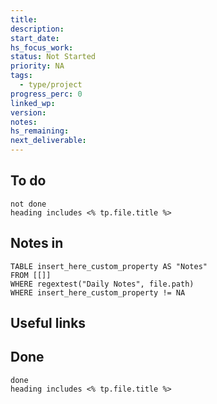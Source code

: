 ```yaml
---
title: 
description: 
start_date: 
hs_focus_work: 
status: Not Started
priority: NA
tags:
  - type/project
progress_perc: 0
linked_wp: 
version: 
notes: 
hs_remaining: 
next_deliverable:
---
```

## To do
```tasks
not done
heading includes <% tp.file.title %>
```


## Notes in
```dataview
TABLE insert_here_custom_property AS "Notes"
FROM [[]]
WHERE regextest("Daily Notes", file.path)
WHERE insert_here_custom_property != NA
```

## Useful links




## Done
 
```tasks
done
heading includes <% tp.file.title %>
```


